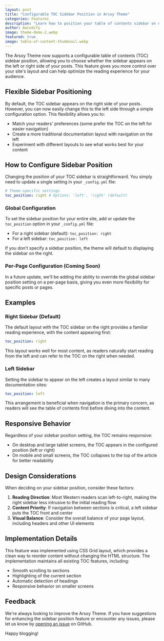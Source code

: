 ```yaml
---
layout: post
title: "Configurable TOC Sidebar Position in Arsxy Theme"
categories: Features
description: "Learn how to position your table of contents sidebar on either the left or right side of your posts"
author: Awcodify
image: theme-demo-2.webp
featured: true
image: table-of-content-thumbnail.webp
---
```


The Arsxy Theme now supports a configurable table of contents (TOC) sidebar position, allowing you to choose whether the sidebar appears on the left or right side of your posts. This feature gives you more control over your site's layout and can help optimize the reading experience for your audience.

<!--more-->

## Flexible Sidebar Positioning

By default, the TOC sidebar appears on the right side of your posts. However, you can now easily change this to the left side through a simple configuration option. This flexibility allows you to:

- Match your readers' preferences (some prefer the TOC on the left for easier navigation)
- Create a more traditional documentation layout with navigation on the left
- Experiment with different layouts to see what works best for your content

## How to Configure Sidebar Position

Changing the position of your TOC sidebar is straightforward. You simply need to update a single setting in your `_config.yml` file:

```yaml
# Theme-specific settings
toc_position: right # Options: 'left', 'right' (default)
```

### Global Configuration

To set the sidebar position for your entire site, add or update the `toc_position` option in your `_config.yml` file:

- For a right sidebar (default): `toc_position: right`
- For a left sidebar: `toc_position: left`

If you don't specify a sidebar position, the theme will default to displaying the sidebar on the right.

### Per-Page Configuration (Coming Soon)

In a future update, we'll be adding the ability to override the global sidebar position setting on a per-page basis, giving you even more flexibility for specific posts or pages.

## Examples

### Right Sidebar (Default)

The default layout with the TOC sidebar on the right provides a familiar reading experience, with the content appearing first:

```yaml
toc_position: right
```

This layout works well for most content, as readers naturally start reading from the left and can refer to the TOC on the right when needed.

### Left Sidebar

Setting the sidebar to appear on the left creates a layout similar to many documentation sites:

```yaml
toc_position: left
```

This arrangement is beneficial when navigation is the primary concern, as readers will see the table of contents first before diving into the content.

## Responsive Behavior

Regardless of your sidebar position setting, the TOC remains responsive:

- On desktop and large tablet screens, the TOC appears in the configured position (left or right)
- On mobile and small screens, the TOC collapses to the top of the article for better readability

## Design Considerations

When deciding on your sidebar position, consider these factors:

1. **Reading Direction**: Most Western readers scan left-to-right, making the right sidebar less intrusive to the initial reading flow
2. **Content Priority**: If navigation between sections is critical, a left sidebar puts the TOC front and center
3. **Visual Balance**: Consider the overall balance of your page layout, including headers and other UI elements

## Implementation Details

This feature was implemented using CSS Grid layout, which provides a clean way to reorder content without changing the HTML structure. The implementation maintains all existing TOC features, including:

- Smooth scrolling to sections
- Highlighting of the current section
- Automatic detection of headings
- Responsive behavior on smaller screens

## Feedback

We're always looking to improve the Arsxy Theme. If you have suggestions for enhancing the sidebar position feature or encounter any issues, please let us know by [opening an issue](https://github.com/awcodify/arsxy-theme/issues) on GitHub.

Happy blogging!